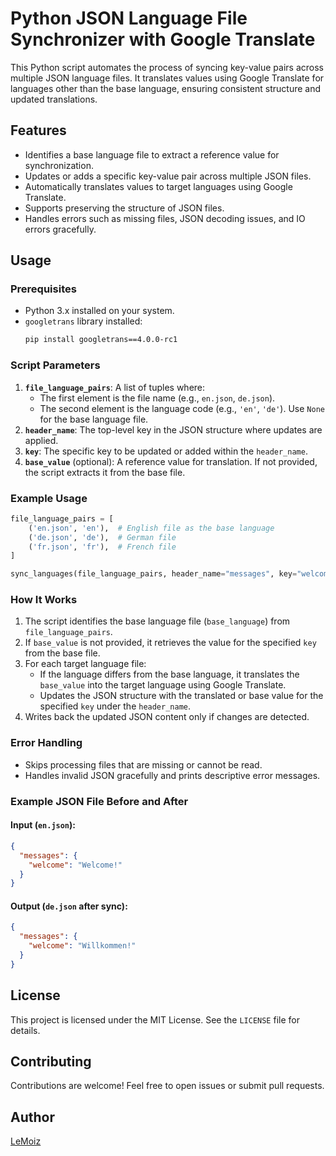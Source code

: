 # Python JSON Language File Synchronizer with Google Translate

This Python script automates the process of syncing key-value pairs across multiple JSON language files. It translates values using Google Translate for languages other than the base language, ensuring consistent structure and updated translations.

## Features
- Identifies a base language file to extract a reference value for synchronization.
- Updates or adds a specific key-value pair across multiple JSON files.
- Automatically translates values to target languages using Google Translate.
- Supports preserving the structure of JSON files.
- Handles errors such as missing files, JSON decoding issues, and IO errors gracefully.

## Usage

### Prerequisites
- Python 3.x installed on your system.
- `googletrans` library installed:
  ```bash
  pip install googletrans==4.0.0-rc1
  ```

### Script Parameters
1. **`file_language_pairs`**: A list of tuples where:
   - The first element is the file name (e.g., `en.json`, `de.json`).
   - The second element is the language code (e.g., `'en'`, `'de'`). Use `None` for the base language file.
2. **`header_name`**: The top-level key in the JSON structure where updates are applied.
3. **`key`**: The specific key to be updated or added within the `header_name`.
4. **`base_value`** (optional): A reference value for translation. If not provided, the script extracts it from the base file.

### Example Usage

```python
file_language_pairs = [
    ('en.json', 'en'),  # English file as the base language
    ('de.json', 'de'),  # German file
    ('fr.json', 'fr'),  # French file
]

sync_languages(file_language_pairs, header_name="messages", key="welcome", base_value="Welcome!")
```

### How It Works
1. The script identifies the base language file (`base_language`) from `file_language_pairs`.
2. If `base_value` is not provided, it retrieves the value for the specified `key` from the base file.
3. For each target language file:
   - If the language differs from the base language, it translates the `base_value` into the target language using Google Translate.
   - Updates the JSON structure with the translated or base value for the specified `key` under the `header_name`.
4. Writes back the updated JSON content only if changes are detected.

### Error Handling
- Skips processing files that are missing or cannot be read.
- Handles invalid JSON gracefully and prints descriptive error messages.

### Example JSON File Before and After

#### Input (`en.json`):
```json
{
  "messages": {
    "welcome": "Welcome!"
  }
}
```

#### Output (`de.json` after sync):
```json
{
  "messages": {
    "welcome": "Willkommen!"
  }
}
```

## License
This project is licensed under the MIT License. See the `LICENSE` file for details.

## Contributing
Contributions are welcome! Feel free to open issues or submit pull requests.

## Author
[LeMoiz](https://github.com/LeMoiz)
